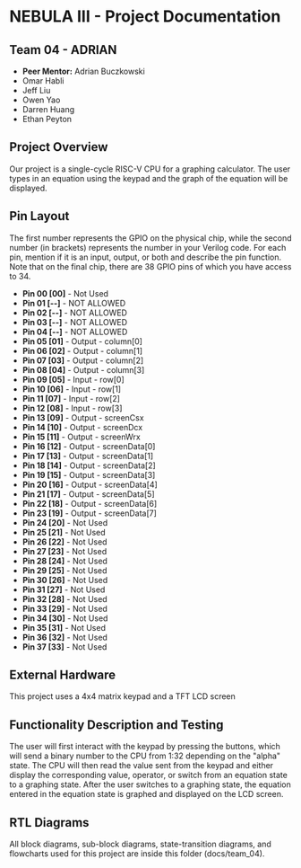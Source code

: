 # NEBULA III - Project Documentation

## Team 04 - ADRIAN
* **Peer Mentor:** Adrian Buczkowski
* Omar Habli
* Jeff Liu
* Owen Yao
* Darren Huang
* Ethan Peyton

## Project Overview
Our project is a single-cycle RISC-V CPU for a graphing calculator. The user types in an equation using the keypad and the graph of the equation will be displayed.

## Pin Layout
The first number represents the GPIO on the physical chip, while the second number (in brackets) represents the number in your Verilog code. For each pin, mention if it is an input, output, or both and describe the pin function. Note that on the final chip, there are 38 GPIO pins of which you have access to 34.

* **Pin 00 [00]** - Not Used
* **Pin 01 [--]** - NOT ALLOWED
* **Pin 02 [--]** - NOT ALLOWED
* **Pin 03 [--]** - NOT ALLOWED
* **Pin 04 [--]** - NOT ALLOWED
* **Pin 05 [01]** - Output - column[0]
* **Pin 06 [02]** - Output - column[1] 
* **Pin 07 [03]** - Output - column[2] 
* **Pin 08 [04]** - Output - column[3] 
* **Pin 09 [05]** - Input - row[0]
* **Pin 10 [06]** - Input - row[1]
* **Pin 11 [07]** - Input - row[2]
* **Pin 12 [08]** - Input - row[3]
* **Pin 13 [09]** - Output - screenCsx 
* **Pin 14 [10]** - Output - screenDcx 
* **Pin 15 [11]** - Output - screenWrx 
* **Pin 16 [12]** - Output - screenData[0] 
* **Pin 17 [13]** - Output - screenData[1] 
* **Pin 18 [14]** - Output - screenData[2] 
* **Pin 19 [15]** - Output - screenData[3] 
* **Pin 20 [16]** - Output - screenData[4] 
* **Pin 21 [17]** - Output - screenData[5] 
* **Pin 22 [18]** - Output - screenData[6] 
* **Pin 23 [19]** - Output - screenData[7] 
* **Pin 24 [20]** - Not Used
* **Pin 25 [21]** - Not Used 
* **Pin 26 [22]** - Not Used 
* **Pin 27 [23]** - Not Used 
* **Pin 28 [24]** - Not Used 
* **Pin 29 [25]** - Not Used
* **Pin 30 [26]** - Not Used
* **Pin 31 [27]** - Not Used
* **Pin 32 [28]** - Not Used
* **Pin 33 [29]** - Not Used
* **Pin 34 [30]** - Not Used
* **Pin 35 [31]** - Not Used
* **Pin 36 [32]** - Not Used
* **Pin 37 [33]** - Not Used

## External Hardware
This project uses a 4x4 matrix keypad and a TFT LCD screen

## Functionality Description and Testing
The user will first interact with the keypad by pressing the buttons, which will send a binary number to the CPU from 1:32 depending on the "alpha" state. The CPU will then read the value sent from the keypad and either display the corresponding value, operator, or switch from an equation state to a graphing state. After the user switches to a graphing state, the equation entered in the equation state is graphed and displayed on the LCD screen.

## RTL Diagrams
All block diagrams, sub-block diagrams, state-transition diagrams, and flowcharts used for this project are inside this folder (docs/team_04).